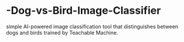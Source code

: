 # -Dog-vs-Bird-Image-Classifier
 simple AI-powered image classification tool that distinguishes between dogs and birds trained by Teachable Machine.
